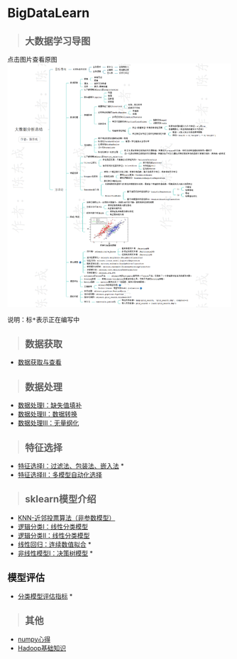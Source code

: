# BigDataLearn

> ## 大数据学习导图

点击图片查看原图
![大数据分析总结](https://github.com/sfsm565826960/BigDataLearn/raw/master/%E5%A4%A7%E6%95%B0%E6%8D%AE%E5%88%86%E6%9E%90%E6%80%BB%E7%BB%93%EF%BC%88%E6%B0%B4%E5%8D%B0%EF%BC%89.png)

<pre>说明：标*表示正在编写中</pre>

> ## 数据获取
- [数据获取与查看](数据获取与查看.md)

> ## 数据处理
- [数据处理I：缺失值填补](数据处理I：缺失值填补.md)
- [数据处理II：数据转换](数据处理II：数据转换.md) 
- [数据处理III：无量纲化](数据处理III：无量纲化.md) 

> ## 特征选择
- [特征选择I：过滤法、包装法、嵌入法]() *
- [特征选择II：多模型自动化选择](特征选择II：多模型自动化选择.md)

> ## sklearn模型介绍
- [KNN-近邻投票算法（非参数模型）](KNN-近邻投票算法.md)
- [逻辑分类I：线性分类模型](逻辑分类I：线性分类模型.md)
- [逻辑分类II：线性分类模型](逻辑分类II：线性分类模型.md)
- [线性回归：连续数值拟合]() *
- [非线性模型I：决策树模型]() *

## 模型评估
- [分类模型评估指标]() *

> ## 其他
- [numpy心得](numpy心得.md)
- [Hadoop基础知识](Hadoop基础知识.md)
